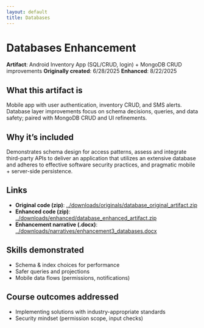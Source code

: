 ```yaml
---
layout: default
title: Databases
---
```


# Databases Enhancement

**Artifact**: Android Inventory App (SQL/CRUD, login) + MongoDB CRUD improvements
**Originally created**: 6/28/2025
**Enhanced**: 8/22/2025

## What this artifact is
Mobile app with user authentication, inventory CRUD, and SMS alerts. Database layer improvements focus on schema decisions, queries, and data safety; paired with MongoDB CRUD and UI refinements.

## Why it’s included
Demonstrates schema design for access patterns, assess and integrate third-party APIs to deliver an application that utilizes an extensive database and adheres to effective software security practices, and pragmatic mobile + server-side persistence.

## Links
- **Original code (zip)**: [../downloads/originals/database_original_artifact.zip](../downloads/originals/database_original_artifact.zip)
- **Enhanced code (zip)**: [../downloads/enhanced/database_enhanced_artifact.zip](../downloads/enhanced/database_enhanced_artifact.zip)
- **Enhancement narrative (.docx)**: [../downloads/narratives/enhancement3_databases.docx](../downloads/narratives/enhancement3_narrative.docx)

## Skills demonstrated
- Schema & index choices for performance
- Safer queries and projections
- Mobile data flows (permissions, notifications)

## Course outcomes addressed
- Implementing solutions with industry-appropriate standards
- Security mindset (permission scope, input checks)
